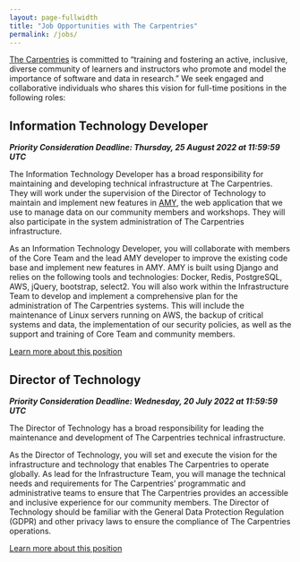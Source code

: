 ```yaml
---
layout: page-fullwidth
title: "Job Opportunities with The Carpentries"
permalink: /jobs/
---
```


[The Carpentries](http://carpentries.org/) is committed to “training and
fostering an active, inclusive, diverse community of learners and instructors
who promote and model the importance of software and data in research.”
We seek engaged and collaborative individuals who shares this vision for full-time positions in the following roles:

## Information Technology Developer

**_Priority Consideration Deadline: Thursday, 25 August 2022 at 11:59:59 UTC_**

The Information Technology Developer has a broad responsibility for maintaining and
developing technical infrastructure at The Carpentries. They will work under the supervision of the Director of Technology to maintain and 
implement new features in [AMY](https://github.com/carpentries/amy), the web
application that we use to manage data on our community members and workshops. 
They will also participate in the system administration of The Carpentries infrastructure.

As an Information Technology Developer, you will collaborate with members of the Core Team and the lead AMY developer to improve the existing
code base and implement new features in AMY. AMY is built using Django and relies on the following tools and technologies: Docker, Redis, 
PostgreSQL, AWS, jQuery, bootstrap, select2. You will also work within the Infrastructure Team to develop and implement a comprehensive plan 
for the administration of The Carpentries systems. This will include the maintenance of Linux servers running on AWS, the backup of critical 
systems and data, the implementation of our security policies, as well as the support and training of Core Team and community members.

<a class="radius button small" href="{{ site.url }}{{ site.baseurl }}{% link pages/it-developer.md %}">Learn more about this position</a>

## Director of Technology

**_Priority Consideration Deadline: Wednesday, 20 July 2022 at 11:59:59 UTC_**

The Director of Technology has a broad responsibility for leading the maintenance and development of 
The Carpentries technical infrastructure.

As the Director of Technology, you will set and execute the vision for the infrastructure and technology that enables The Carpentries
to operate globally. As lead for the Infrastructure Team, you will manage the technical needs and requirements for The Carpentries’ 
programmatic and administrative teams to ensure that The Carpentries provides an accessible and inclusive experience for our community
members. The Director of Technology should be familiar with the General Data Protection Regulation (GDPR) and other privacy laws to 
ensure the compliance of The Carpentries operations.

<a class="radius button small" href="{{ site.url }}{{ site.baseurl }}{% link pages/director-of-technology.md %}">Learn more about this position</a>
